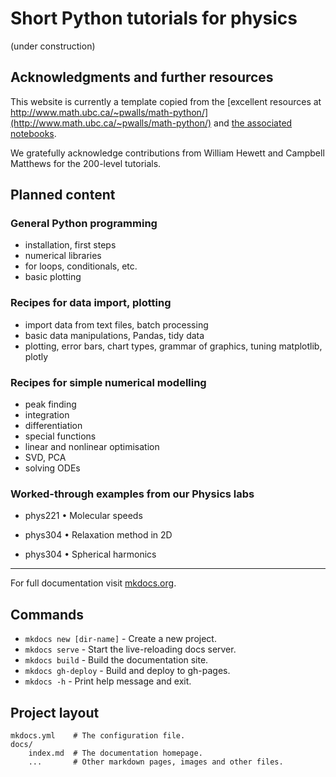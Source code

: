 # Short Python tutorials for physics

(under construction)

## Acknowledgments and further resources

This website is currently a template copied from the [excellent resources at http://www.math.ubc.ca/~pwalls/math-python/](http://www.math.ubc.ca/~pwalls/math-python/) and [the associated notebooks](https://github.com/patrickwalls/mathematical-python).

We gratefully acknowledge contributions from William Hewett and Campbell Matthews for the 200-level tutorials.

## Planned content

### General Python programming

- installation, first steps
- numerical libraries
- for loops, conditionals, etc.
- basic plotting

### Recipes for data import, plotting

- import data from text files, batch processing
- basic data manipulations, Pandas, tidy data
- plotting, error bars, chart types, grammar of graphics, tuning matplotlib, plotly

### Recipes for simple numerical modelling

- peak finding
- integration
- differentiation
- special functions
- linear and nonlinear optimisation
- SVD, PCA
- solving ODEs

### Worked-through examples from our Physics labs

- phys221 • Molecular speeds

- phys304 • Relaxation method in 2D

- phys304 • Spherical harmonics


----


For full documentation visit [mkdocs.org](https://www.mkdocs.org).

## Commands

* `mkdocs new [dir-name]` - Create a new project.
* `mkdocs serve` - Start the live-reloading docs server.
* `mkdocs build` - Build the documentation site.
* `mkdocs gh-deploy` - Build and deploy to gh-pages.
* `mkdocs -h` - Print help message and exit.

## Project layout

    mkdocs.yml    # The configuration file.
    docs/
        index.md  # The documentation homepage.
        ...       # Other markdown pages, images and other files.

